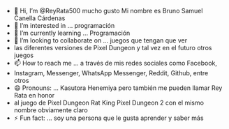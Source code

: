 - 👋 Hi, I’m @ReyRata500 mucho gusto Mi nombre es Bruno Samuel Canella Cárdenas
- 👀 I’m interested in ... programación
- 🌱 I’m currently learning ... Programación
- 💞️ I’m looking to collaborate on ... juegos que tengan que ver
- las diferentes versiones de Pixel Dungeon y tal vez en el futuro otros juegos
- 📫 How to reach me ... a través de mis redes sociales como Facebook,
- Instagram, Messenger, WhatsApp Messenger, Reddit, Github, entre otros
- 😄 Pronouns: ... Kasutora Henemiya pero también me pueden llamar Rey Rata en honor
- al juego de Pixel Dungeon Rat King Pixel Dungeon 2 con el mismo nombre obviamente claro
- ⚡ Fun fact: ... soy una persona que le gusta aprender y saber más

<!---
ReyRata500/ReyRata500 is a ✨ special ✨ repository because its `README.md` (this file) appears on your GitHub profile.
You can click the Preview link to take a look at your changes.
--->
